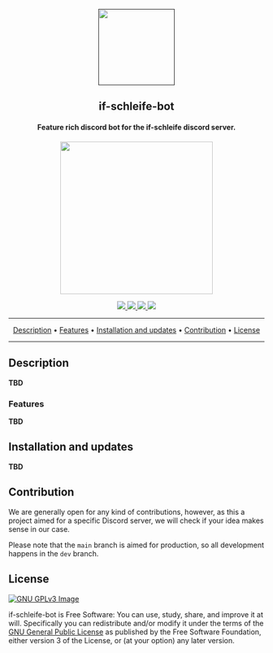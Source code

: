<p align="center">
    <a href="">
        <img src="https://www.namijda.de/images/product_images/popup_images/kobalt_10.jpg" width="150">
    </a>
</p>

<h2 align="center"><b>if-schleife-bot</b></h2>

<h4 align="center"><b>Feature rich discord bot for the if-schleife discord server.</b></b></h4>

<p align="center" style="margin-top: 20px;">
    <a href="https://discord.gg/3YdAvPytu2">
        <img src="https://intua.net/forums/uploads/editor/5l/4wb14iea8olt.png" width="300">
    </a>
</p>

<p align="center">
    <a href="https://www.gnu.org/licenses/gpl-3.0" alt="License: GPLv3">
        <img src="https://img.shields.io/badge/License-GPL%20v3-blue.svg">
    </a>
    <a href="https://github.com/alexcoder04/if-schleife-bot/issues" alt="GitHub release">
        <img src="https://img.shields.io/github/issues/alexcoder04/if-schleife-bot" >
    </a>
    <a href="https://github.com/alexcoder04/if-schleife-bot/pulls" alt="GitHub release">
        <img src="https://img.shields.io/github/issues-pr/alexcoder04/if-schleife-bot" >
    </a>
    <a href="https://github.com/alexcoder04/if-schleife-bot/commits/" alt="GitHub release">
        <img src="https://img.shields.io/github/commit-activity/m/alexcoder04/if-schleife-bot" >
    </a>
</p>

<hr>

<p align="center">
    <a href="#description">Description</a> &bull; 
    <a href="#features">Features</a> &bull; 
    <a href="#installation-and-updates">Installation and updates</a> &bull; 
    <a href="#contribution">Contribution</a> &bull; 
    <a href="#license">License</a>
</p>

<hr>

## Description

<b>TBD</b>

### Features

<b>TBD</b>

## Installation and updates

<b>TBD</b>

## Contribution

We are generally open for any kind of contributions, however, as this a project
aimed for a specific Discord server, we will check if your idea makes sense in
our case.

Please note that the `main` branch is aimed for production, so all development
happens in the `dev` branch.

## License
[![GNU GPLv3 Image](https://www.gnu.org/graphics/gplv3-127x51.png)](https://www.gnu.org/licenses/gpl-3.0.en.html)  

if-schleife-bot is Free Software: You can use, study, share, and improve it at
will. Specifically you can redistribute and/or modify it under the terms of the
[GNU General Public License](https://www.gnu.org/licenses/gpl.html) as published
by the Free Software Foundation, either version 3 of the License, or (at your
option) any later version.

